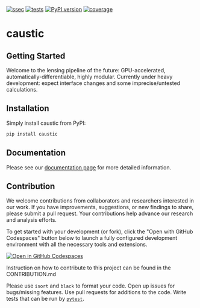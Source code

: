 [![ssec](https://img.shields.io/badge/SSEC-Project-purple?logo=data:image/png;base64,iVBORw0KGgoAAAANSUhEUgAAAA0AAAAOCAQAAABedl5ZAAAACXBIWXMAAAHKAAABygHMtnUxAAAAGXRFWHRTb2Z0d2FyZQB3d3cuaW5rc2NhcGUub3Jnm+48GgAAAMNJREFUGBltwcEqwwEcAOAfc1F2sNsOTqSlNUopSv5jW1YzHHYY/6YtLa1Jy4mbl3Bz8QIeyKM4fMaUxr4vZnEpjWnmLMSYCysxTcddhF25+EvJia5hhCudULAePyRalvUteXIfBgYxJufRuaKuprKsbDjVUrUj40FNQ11PTzEmrCmrevPhRcVQai8m1PRVvOPZgX2JttWYsGhD3atbHWcyUqX4oqDtJkJiJHUYv+R1JbaNHJmP/+Q1HLu2GbNoSm3Ft0+Y1YMdPSTSwQAAAABJRU5ErkJggg==&style=plastic)](https://escience.washington.edu/wetai/)
[![tests](https://github.com/Ciela-Institute/caustic/actions/workflows/python-app.yml/badge.svg?branch=main)](https://github.com/Ciela-Institute/caustic/actions)
[![PyPI version](https://badge.fury.io/py/caustic.svg)](https://pypi.org/project/caustic/)
[![coverage](https://img.shields.io/codecov/c/github/Ciela-Institute/caustic)](https://app.codecov.io/gh/Ciela-Institute/caustic)

# caustic

## Getting Started

Welcome to the lensing pipeline of the future: GPU-accelerated, automatically-differentiable,
highly modular. Currently under heavy development: expect interface changes and
some imprecise/untested calculations.

## Installation 

Simply install caustic from PyPI:
```bash
pip install caustic
```

## Documentation

Please see our [documentation page](Ciela-Institute.github.io/caustic/) for more detailed information.

## Contribution

We welcome contributions from collaborators and researchers interested in our work. If you have improvements, suggestions, or new findings to share, please submit a pull request. Your contributions help advance our research and analysis efforts.

To get started with your development (or fork), click the "Open with GitHub Codespaces" button below to launch a fully configured development environment with all the necessary tools and extensions.

[![Open in GitHub Codespaces](https://github.com/codespaces/badge.svg)](https://github.com/uw-ssec/caustic?quickstart=1)

Instruction on how to contribute to this project can be found in the CONTRIBUTION.md

Please use `isort` and `black` to format your code. Open up issues for bugs/missing
features. Use pull requests for additions to the code. Write tests that can be run
by [`pytest`](https://docs.pytest.org/).
